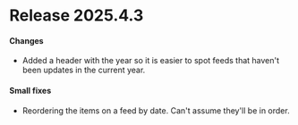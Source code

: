 # Release 2025.4.3

#### Changes

- Added a header with the year so it is easier to spot feeds that haven't been updates in the current year.

#### Small fixes

- Reordering the items on a feed by date. Can't assume they'll be in order.
